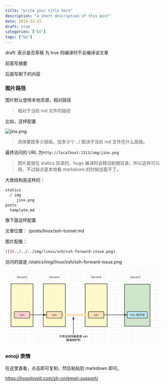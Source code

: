 ```yaml
---
title: "write your title here"
description: "a short description of this post"
date: 2019-12-21
draft: true
categories: ["Go"]
tags: ["Go"]
---
```


draft: 表示是否草稿 为 true 则编译时不会编译该文章

前面写摘要

<!--more-->

后面写剩下的内容

### 图片路径

图片默认使用本地资源，相对路径

> 相对于当前 md 文件的路径

比如，这样配置

![jinx.png](../../img/jinx.png)

> 具体要跳多少层级，加多少个 ../ 取决于当前 md 文件在什么层级。

最终访问的 URL 为`http://localhost:1313/img/jinx.png`

> 图片是放在 statics 目录的，hugo 编译时会移动到根目录，所以这样可以用，不过缺点是本地看 markdown 的时候加载不了。

大致结构是这样的：

```console
statics
  / img
     jinx.png
posts
  template.md
```



像下面这样配置

文章位置： /posts/linux/ssh-tunnel.md

图片配置：

```bash
![](../../../img/linux/ssh/ssh-forward-issue.png)
```

访问的就是 /statics/img/linux/ssh/ssh-forward-issue.png

![](../../../img/linux/ssh/ssh-forward-issue.png)





### emoji 表情

在这里查看，点击即可复制，然后粘贴到 markdown 即可。

https://hugoloveit.com/zh-cn/emoji-support/